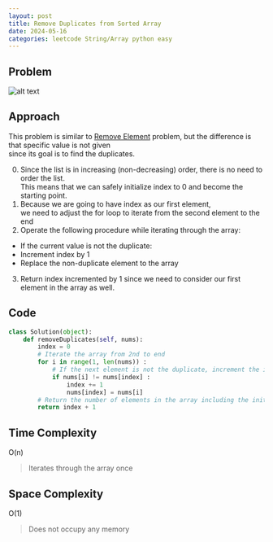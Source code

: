 ```yaml
---
layout: post
title: Remove Duplicates from Sorted Array
date: 2024-05-16
categories: leetcode String/Array python easy
---
```

## Problem
![alt text](/blog/public/img/RemoveDuplicatesfromSortedArray.png)

## Approach
This problem is similar to <a href="https://dyuk01.github.io/blog/leetcode/string/array/python/2024/05/15/RemoveElement.html">Remove Element</a> problem, but the difference is that specific value is not given  
since its goal is to find the duplicates.

0. Since the list is in increasing (non-decreasing) order, there is no need to order the list.  
This means that we can safely initialize index to 0 and become the starting point.
1. Because we are going to have index as our first element,  
we need to adjust the for loop to iterate from the second element to the end
2. Operate the following procedure while iterating through the array:
- If the current value is not the duplicate: 
- Increment index by 1
- Replace the non-duplicate element to the array
3. Return index incremented by 1 since we need to consider our first element in the array as well.

## Code
```python
class Solution(object):
    def removeDuplicates(self, nums):
        index = 0
        # Iterate the array from 2nd to end 
        for i in range(1, len(nums)) :
            # If the next element is not the duplicate, increment the index and add it to the array 
            if nums[i] != nums[index] :
                index += 1
                nums[index] = nums[i]
        # Return the number of elements in the array including the initial element
        return index + 1
```
## Time Complexity
O(n)
> Iterates through the array once 

## Space Complexity
O(1)
> Does not occupy any memory